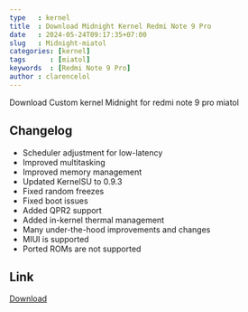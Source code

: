```yaml
---
type   : kernel
title  : Download Midnight Kernel Redmi Note 9 Pro
date   : 2024-05-24T09:17:35+07:00
slug   : Midnight-miatol
categories: [kernel]
tags      : [miatol]
keywords  : [Redmi Note 9 Pro]
author : clarencelol
---
```


Download Custom kernel Midnight for redmi note 9 pro miatol

## Changelog
- Scheduler adjustment for low-latency
- Improved multitasking
- Improved memory management
- Updated KernelSU to 0.9.3
- Fixed random freezes
- Fixed boot issues
- Added QPR2 support
- Added in-kernel thermal management
- Many under-the-hood improvements and changes
- MIUI is supported
- Ported ROMs are not supported


## Link
[Download](https://www.pling.com/p/2145040/)


